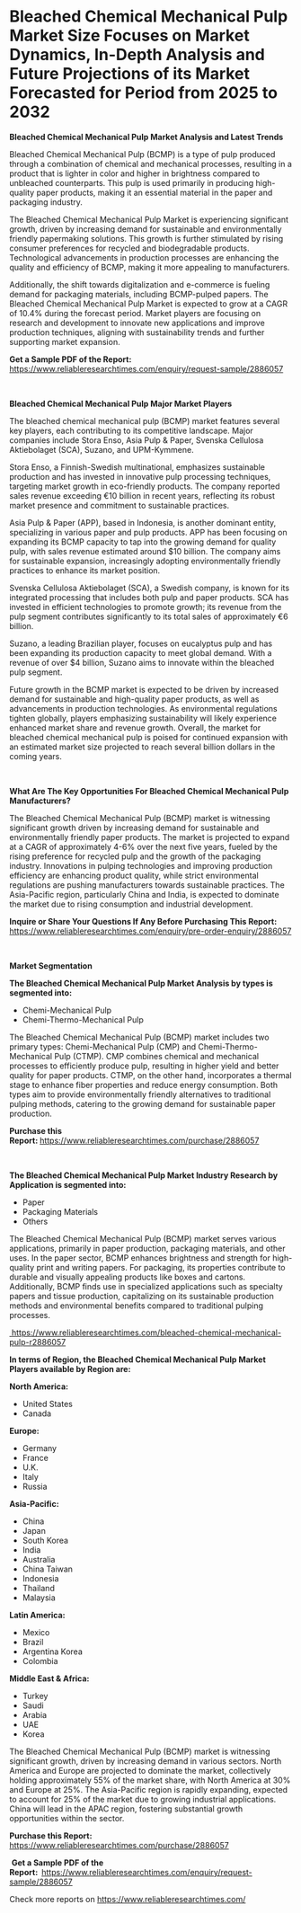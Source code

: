 <p><h1>Bleached Chemical Mechanical Pulp Market Size Focuses on Market Dynamics, In-Depth Analysis and Future Projections of its Market Forecasted for Period from 2025 to 2032</h1></p><p><strong>Bleached Chemical Mechanical Pulp Market Analysis and Latest Trends</strong></p>
<p><p>Bleached Chemical Mechanical Pulp (BCMP) is a type of pulp produced through a combination of chemical and mechanical processes, resulting in a product that is lighter in color and higher in brightness compared to unbleached counterparts. This pulp is used primarily in producing high-quality paper products, making it an essential material in the paper and packaging industry.</p><p>The Bleached Chemical Mechanical Pulp Market is experiencing significant growth, driven by increasing demand for sustainable and environmentally friendly papermaking solutions. This growth is further stimulated by rising consumer preferences for recycled and biodegradable products. Technological advancements in production processes are enhancing the quality and efficiency of BCMP, making it more appealing to manufacturers. </p><p>Additionally, the shift towards digitalization and e-commerce is fueling demand for packaging materials, including BCMP-pulped papers. The Bleached Chemical Mechanical Pulp Market is expected to grow at a CAGR of 10.4% during the forecast period. Market players are focusing on research and development to innovate new applications and improve production techniques, aligning with sustainability trends and further supporting market expansion.</p></p>
<p><strong>Get a Sample PDF of the Report:&nbsp;</strong> <a href="https://www.reliableresearchtimes.com/enquiry/request-sample/2886057?utm_campaign=2454&utm_medium=2&utm_source=Github&utm_content=ia&utm_term=13032025&utm_id=bleached-chemical-mechanical-pulp">https://www.reliableresearchtimes.com/enquiry/request-sample/2886057</a></p>
<p>&nbsp;</p>
<p><strong>Bleached Chemical Mechanical Pulp Major Market Players</strong></p>
<p><p>The bleached chemical mechanical pulp (BCMP) market features several key players, each contributing to its competitive landscape. Major companies include Stora Enso, Asia Pulp & Paper, Svenska Cellulosa Aktiebolaget (SCA), Suzano, and UPM-Kymmene. </p><p>Stora Enso, a Finnish-Swedish multinational, emphasizes sustainable production and has invested in innovative pulp processing techniques, targeting market growth in eco-friendly products. The company reported sales revenue exceeding €10 billion in recent years, reflecting its robust market presence and commitment to sustainable practices.</p><p>Asia Pulp & Paper (APP), based in Indonesia, is another dominant entity, specializing in various paper and pulp products. APP has been focusing on expanding its BCMP capacity to tap into the growing demand for quality pulp, with sales revenue estimated around $10 billion. The company aims for sustainable expansion, increasingly adopting environmentally friendly practices to enhance its market position.</p><p>Svenska Cellulosa Aktiebolaget (SCA), a Swedish company, is known for its integrated processing that includes both pulp and paper products. SCA has invested in efficient technologies to promote growth; its revenue from the pulp segment contributes significantly to its total sales of approximately €6 billion.</p><p>Suzano, a leading Brazilian player, focuses on eucalyptus pulp and has been expanding its production capacity to meet global demand. With a revenue of over $4 billion, Suzano aims to innovate within the bleached pulp segment.</p><p>Future growth in the BCMP market is expected to be driven by increased demand for sustainable and high-quality paper products, as well as advancements in production technologies. As environmental regulations tighten globally, players emphasizing sustainability will likely experience enhanced market share and revenue growth. Overall, the market for bleached chemical mechanical pulp is poised for continued expansion with an estimated market size projected to reach several billion dollars in the coming years.</p></p>
<p>&nbsp;</p>
<p><strong>What Are The Key Opportunities For Bleached Chemical Mechanical Pulp Manufacturers?</strong></p>
<p><p>The Bleached Chemical Mechanical Pulp (BCMP) market is witnessing significant growth driven by increasing demand for sustainable and environmentally friendly paper products. The market is projected to expand at a CAGR of approximately 4-6% over the next five years, fueled by the rising preference for recycled pulp and the growth of the packaging industry. Innovations in pulping technologies and improving production efficiency are enhancing product quality, while strict environmental regulations are pushing manufacturers towards sustainable practices. The Asia-Pacific region, particularly China and India, is expected to dominate the market due to rising consumption and industrial development.</p></p>
<p><strong>Inquire or Share Your Questions If Any Before Purchasing This Report:</strong> <a href="https://www.reliableresearchtimes.com/enquiry/pre-order-enquiry/2886057?utm_campaign=2454&utm_medium=2&utm_source=Github&utm_content=ia&utm_term=13032025&utm_id=bleached-chemical-mechanical-pulp">https://www.reliableresearchtimes.com/enquiry/pre-order-enquiry/2886057</a></p>
<p>&nbsp;</p>
<p><strong>Market Segmentation</strong></p>
<p><strong>The Bleached Chemical Mechanical Pulp Market Analysis by types is segmented into:</strong></p>
<p><ul><li>Chemi-Mechanical Pulp</li><li>Chemi-Thermo-Mechanical Pulp</li></ul></p>
<p><p>The Bleached Chemical Mechanical Pulp (BCMP) market includes two primary types: Chemi-Mechanical Pulp (CMP) and Chemi-Thermo-Mechanical Pulp (CTMP). CMP combines chemical and mechanical processes to efficiently produce pulp, resulting in higher yield and better quality for paper products. CTMP, on the other hand, incorporates a thermal stage to enhance fiber properties and reduce energy consumption. Both types aim to provide environmentally friendly alternatives to traditional pulping methods, catering to the growing demand for sustainable paper production.</p></p>
<p><strong>Purchase this Report:&nbsp;</strong><a href="https://www.reliableresearchtimes.com/purchase/2886057?utm_campaign=2454&utm_medium=2&utm_source=Github&utm_content=ia&utm_term=13032025&utm_id=bleached-chemical-mechanical-pulp">https://www.reliableresearchtimes.com/purchase/2886057</a></p>
<p>&nbsp;</p>
<p><strong>The Bleached Chemical Mechanical Pulp Market Industry Research by Application is segmented into:</strong></p>
<p><ul><li>Paper</li><li>Packaging Materials</li><li>Others</li></ul></p>
<p><p>The Bleached Chemical Mechanical Pulp (BCMP) market serves various applications, primarily in paper production, packaging materials, and other uses. In the paper sector, BCMP enhances brightness and strength for high-quality print and writing papers. For packaging, its properties contribute to durable and visually appealing products like boxes and cartons. Additionally, BCMP finds use in specialized applications such as specialty papers and tissue production, capitalizing on its sustainable production methods and environmental benefits compared to traditional pulping processes.</p></p>
<p><a href="https://www.reliableresearchtimes.com/bleached-chemical-mechanical-pulp-r2886057?utm_campaign=2454&utm_medium=2&utm_source=Github&utm_content=ia&utm_term=13032025&utm_id=bleached-chemical-mechanical-pulp">&nbsp;https://www.reliableresearchtimes.com/bleached-chemical-mechanical-pulp-r2886057</a></p>
<p><strong>In terms of Region, the Bleached Chemical Mechanical Pulp Market Players available by Region are:</strong></p>
<p>
    <p> <strong> North America: </strong>
        <ul>
            <li>United States</li>
            <li>Canada</li>
        </ul>
        </p> 
    <p> <strong> Europe: </strong>
        <ul>
            <li>Germany</li>
            <li>France</li>
            <li>U.K.</li>
            <li>Italy</li>
            <li>Russia</li>
        </ul>
        </p> 
    <p> <strong> Asia-Pacific: </strong>
        <ul>
            <li>China</li>
            <li>Japan</li>
            <li>South Korea</li>
            <li>India</li>
            <li>Australia</li>
            <li>China Taiwan</li>
            <li>Indonesia</li>
            <li>Thailand</li>
            <li>Malaysia</li>
        </ul>
        </p> 
    <p> <strong> Latin America: </strong>
        <ul>
            <li>Mexico</li>
            <li>Brazil</li>
            <li>Argentina Korea</li>
            <li>Colombia</li>
        </ul>
        </p> 
    <p> <strong> Middle East & Africa: </strong>
        <ul>
            <li>Turkey</li>
            <li>Saudi</li>
            <li>Arabia</li>
            <li>UAE</li>
            <li>Korea</li>
        </ul>
    </p>
    </p>
<p><p>The Bleached Chemical Mechanical Pulp (BCMP) market is witnessing significant growth, driven by increasing demand in various sectors. North America and Europe are projected to dominate the market, collectively holding approximately 55% of the market share, with North America at 30% and Europe at 25%. The Asia-Pacific region is rapidly expanding, expected to account for 25% of the market due to growing industrial applications. China will lead in the APAC region, fostering substantial growth opportunities within the sector.</p></p>
<p><strong>Purchase this Report: </strong><a href="https://www.reliableresearchtimes.com/purchase/2886057?utm_campaign=2454&utm_medium=2&utm_source=Github&utm_content=ia&utm_term=13032025&utm_id=bleached-chemical-mechanical-pulp">https://www.reliableresearchtimes.com/purchase/2886057</a></p>
<p>&nbsp;<strong>Get a Sample PDF of the Report:&nbsp;&nbsp;</strong><a href="https://www.reliableresearchtimes.com/enquiry/request-sample/2886057?utm_campaign=2454&utm_medium=2&utm_source=Github&utm_content=ia&utm_term=13032025&utm_id=bleached-chemical-mechanical-pulp">https://www.reliableresearchtimes.com/enquiry/request-sample/2886057</a></p>
<p><strong></strong></p>
<p>Check more reports on <a href="https://www.reliableresearchtimes.com/?utm_campaign=2454&utm_medium=2&utm_source=Github&utm_content=ia&utm_term=13032025&utm_id=bleached-chemical-mechanical-pulp">https://www.reliableresearchtimes.com/</a></p>